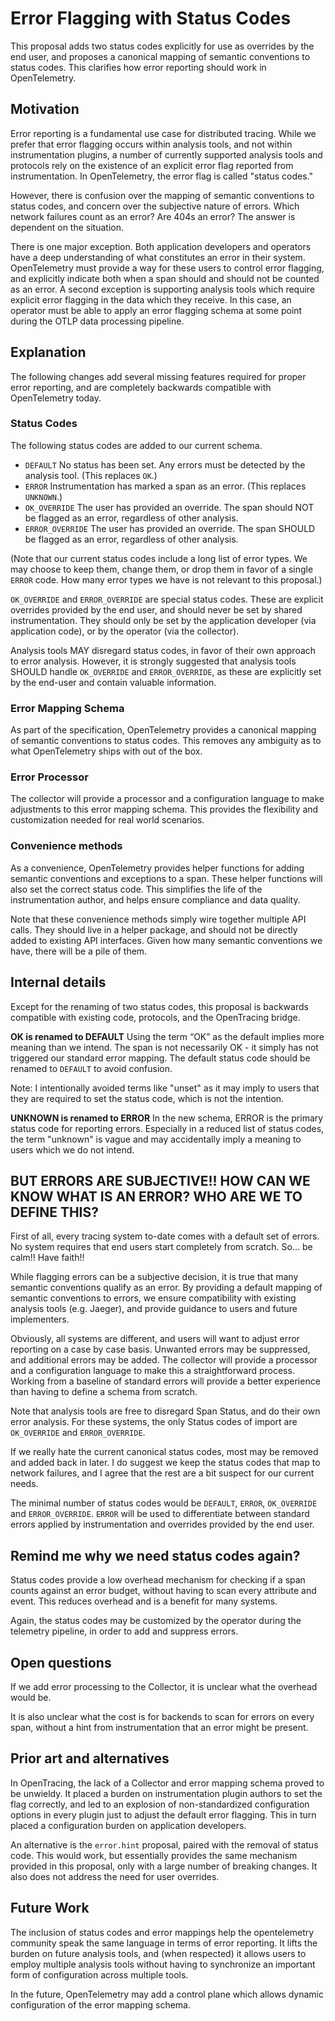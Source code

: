 # Error Flagging with Status Codes
This proposal adds two status codes explicitly for use as overrides by the end user, and proposes a canonical mapping of semantic conventions to status codes. This clarifies how error reporting should work in OpenTelemetry.
 
## Motivation
Error reporting is a fundamental use case for distributed tracing. While we prefer that error flagging occurs within analysis tools, and not within instrumentation plugins, a number of currently supported analysis tools and protocols rely on the existence of an explicit error flag reported from instrumentation. In OpenTelemetry, the error flag is called "status codes."
 
However, there is confusion over the mapping of semantic conventions to status codes, and concern over the subjective nature of errors. Which network failures count as an error? Are 404s an error? The answer is dependent on the situation.
 
There is one major exception. Both application developers and operators have a deep understanding of what constitutes an error in their system. OpenTelemetry must provide a way for these users to control error flagging, and explicitly indicate both when a span should and should not be counted as an error.
A second exception is supporting analysis tools which require explicit error flagging in the data which they receive. In this case, an operator must be able to apply an error flagging schema at some point during the OTLP data processing pipeline.
 
## Explanation
The following changes add several missing features required for proper error reporting, and are completely backwards compatible with OpenTelemetry today.
 
### Status Codes
The following status codes are added to our current schema.
 
* `DEFAULT` No status has been set. Any errors must be detected by the analysis tool. (This replaces `OK`.)
* `ERROR` Instrumentation has marked a span as an error. (This replaces `UNKNOWN`.)
* `OK_OVERRIDE` The user has provided an override. The span should NOT be flagged as an error, regardless of other analysis.
* `ERROR_OVERRIDE` The user has provided an override. The span SHOULD be flagged as an error, regardless of other analysis.
 
(Note that our current status codes include a long list of error types. We may choose to keep them, change them, or drop them in favor of a single `ERROR` code. How many error types we have is not relevant to this proposal.)
 
`OK_OVERRIDE` and `ERROR_OVERRIDE` are special status codes. These are explicit overrides provided by the end user, and should never be set by shared instrumentation. They should only be set by the application developer (via application code), or by the operator (via the collector).
 
Analysis tools MAY disregard status codes, in favor of their own approach to error analysis. However, it is strongly suggested that analysis tools SHOULD handle `OK_OVERRIDE` and `ERROR_OVERRIDE`, as these are explicitly set by the end-user and contain valuable information.
 
 
### Error Mapping Schema
As part of the specification, OpenTelemetry provides a canonical mapping of semantic conventions to status codes. This removes any ambiguity as to what OpenTelemetry ships with out of the box.
 
### Error Processor
The collector will provide a processor and a configuration language to make adjustments to this error mapping schema. This provides the flexibility and customization needed for real world scenarios.
 
### Convenience methods
As a convenience, OpenTelemetry provides helper functions for adding semantic conventions and exceptions to a span. These helper functions will also set the correct status code. This simplifies the life of the instrumentation author, and helps ensure compliance and data quality.

Note that these convenience methods simply wire together multiple API calls. They should live in a helper package, and should not be directly added to existing API interfaces. Given how many semantic conventions we have, there will be a pile of them.
 
 
## Internal details
Except for the renaming of two status codes, this proposal is backwards compatible with existing code, protocols, and the OpenTracing bridge.
 
**OK is renamed to DEFAULT**
 Using the term “OK” as the default implies more meaning than we intend. The span is not necessarily OK - it simply has not triggered our standard error mapping. The default status code should be renamed to `DEFAULT` to avoid confusion.
 
 Note: I intentionally avoided terms like "unset" as it may imply to users that they are required to set the status code, which is not the intention.
 
**UNKNOWN is renamed to ERROR**
 In the new schema, ERROR is the primary status code for reporting errors. Especially in a reduced list of status codes, the term "unknown" is vague and may accidentally imply a meaning to users which we do not intend.
 
 
## BUT ERRORS ARE SUBJECTIVE!! HOW CAN WE KNOW WHAT IS AN ERROR? WHO ARE WE TO DEFINE THIS?
First of all, every tracing system to-date comes with a default set of errors. No system requires that end users start completely from scratch. So... be calm!! Have faith!!
 
While flagging errors can be a subjective decision, it is true that many semantic conventions qualify as an error. By providing a default mapping of semantic conventions to errors, we ensure compatibility with existing analysis tools (e.g. Jaeger), and provide guidance to users and future implementers.
 
Obviously, all systems are different, and users will want to adjust error reporting on a case by case basis. Unwanted errors may be suppressed, and additional errors may be added. The collector will provide a processor and a configuration language to make this a straightforward process. Working from a baseline of standard errors will provide a better experience than having to define a schema from scratch.
 
Note that analysis tools are free to disregard Span Status, and do their own error analysis. For these systems, the only Status codes of import are `OK_OVERRIDE` and `ERROR_OVERRIDE`.
 
If we really hate the current canonical status codes, most may be removed and added back in later. I do suggest we keep the status codes that map to network failures, and I agree that the rest are a bit suspect for our current needs.
 
The minimal number of status codes would be `DEFAULT`, `ERROR`, `OK_OVERRIDE` and `ERROR_OVERRIDE`. `ERROR` will be used to differentiate between standard errors applied by instrumentation and overrides provided by the end user.
 
## Remind me why we need status codes again?
Status codes provide a low overhead mechanism for checking if a span counts against an error budget, without having to scan every attribute and event. This reduces overhead and is a benefit for many systems.
 
Again, the status codes may be customized by the operator during the telemetry pipeline, in order to add and suppress errors.
 
## Open questions
If we add error processing to the Collector, it is unclear what the overhead would be.
 
It is also unclear what the cost is for backends to scan for errors on every span, without a hint from instrumentation that an error might be present.
 
## Prior art and alternatives
In OpenTracing, the lack of a Collector and error mapping schema proved to be unwieldy. It placed a burden on instrumentation plugin authors to set the flag correctly, and led to an explosion of non-standardized configuration options in every plugin just to adjust the default error flagging. This in turn placed a configuration burden on application developers.
 
An alternative is the `error.hint` proposal, paired with the removal of status code. This would work, but essentially provides the same mechanism provided in this proposal, only with a large number of breaking changes. It also does not address the need for user overrides.
 
## Future Work
 
The inclusion of status codes and error mappings help the opentelemetry community speak the same language in terms of error reporting. It lifts the burden on future analysis tools, and (when respected) it allows users to employ multiple analysis tools without having to synchronize an important form of configuration across multiple tools.
 
In the future, OpenTelemetry may add a control plane which allows dynamic configuration of the error mapping schema.
